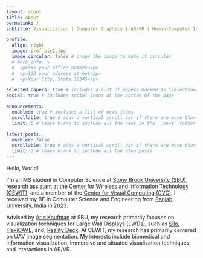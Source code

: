 ```yaml
---
layout: about
title: about
permalink: /
subtitle: Visualization | Computer Graphics | AR/VR | Human-Computer Interaction 

profile:
  align: right
  image: prof_pic2.jpg
  image_circular: false # crops the image to make it circular
  # more_info: >
  #  <p>555 your office number</p>
  #  <p>123 your address street</p>
  #  <p>Your City, State 12345</p>

selected_papers: true # includes a list of papers marked as "selected={true}"
social: true # includes social icons at the bottom of the page

announcements:
  enabled: true # includes a list of news items
  scrollable: true # adds a vertical scroll bar if there are more than 3 news items
  limit: 5 # leave blank to include all the news in the `_news` folder

latest_posts:
  enabled: false
  scrollable: true # adds a vertical scroll bar if there are more than 3 new posts items
  limit: 3 # leave blank to include all the blog posts
---
```


Hello, World!

I'm an MS student in Computer Science at [Stony Brook University (SBU)](https://www.stonybrook.edu/), research assistant at the [Center for Wireless and Information Technology (CEWIT)](https://www.cewit.org/), and a member of the [Center for Visual Computing (CVC)](https://cvc.cs.stonybrook.edu/). I received my BE in Computer Science and Engineering from [Panjab University, India](https://puchd.ac.in/) in 2023. 

Advised by [Arie Kaufman](https://www3.cs.stonybrook.edu/~ari/) at SBU, my research primarily focuses on visualization techniques for Large Wall Displays (LWDs), such as [Silo](https://vislab.cs.stonybrook.edu/facilities), [FlexiCAVE](), and, [Reality Deck](https://vislab.cs.stonybrook.edu/facilities). At CEWIT, my research has primarily centered on UAV image segmentation.  My interests include biomedical and information visualization, immersive and situated visualization techniques, and interactions in AR/VR.
